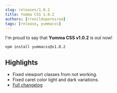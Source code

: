 ```yaml
---
slug: releases/1.0.2
title: Yumma CSS 1.0.2
authors: [rrenildopereiraa]
tags: [release, yummacss]
---
```


I'm proud to say that **Yumma CSS v1.0.2** is out now!

```bash
npm install yummacss@v1.0.2
```

## Highlights
- Fixed viewport classes from not working.
- Fixed caret color light and dark variations.
- [Full changelog](https://github.com/yumma-lib/yumma-css/releases/tag/v1.0.2)